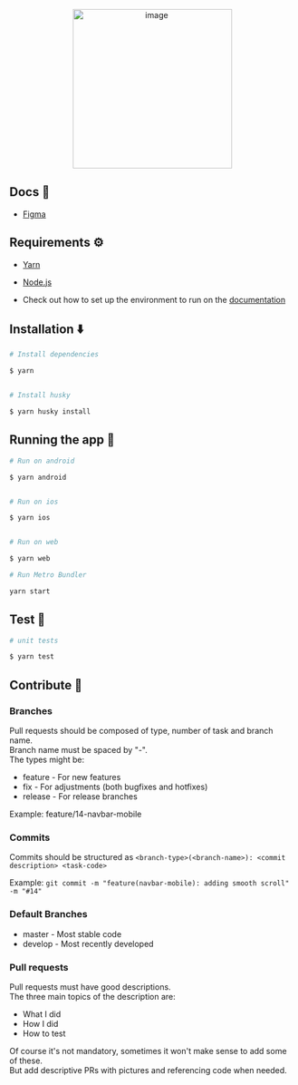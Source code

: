 <p align="center">
  <img width="281" alt="image" src="https://user-images.githubusercontent.com/62320484/231023702-7e9327fc-909d-4498-b155-0f80c083ae98.png">
</p>  

## Docs 📄

- [Figma](https://www.figma.com/file/4yDelrBXMqqdBQaIGmgEvV/Design-Process?node-id=0-1&t=HrGj2hXGYcIaDeDG-0)
  

## Requirements ⚙️

- [Yarn](https://yarnpkg.com/)

- [Node.js](https://nodejs.org/en/)

- Check out how to set up the environment to run on the [documentation](https://reactnative.dev/docs/getting-started)

## Installation ⬇️

```bash
# Install dependencies

$ yarn


# Install husky

$ yarn husky install

```

  

## Running the app 🏃


```bash
# Run on android

$ yarn android


# Run on ios

$ yarn ios


# Run on web

$ yarn web

# Run Metro Bundler

yarn start

```

  

  

## Test 🧪
```bash
# unit tests

$ yarn test
```

## Contribute 🤝
### Branches

Pull requests should be composed of type, number of task and branch name.\
Branch name must be spaced by "-".\
The types might be:
- feature - For new features
- fix - For adjustments (both bugfixes and hotfixes)
- release - For release branches

Example: feature/14-navbar-mobile

### Commits
Commits should be structured as `<branch-type>(<branch-name>): <commit description> <task-code>`

Example: `git commit -m "feature(navbar-mobile): adding smooth scroll" -m "#14"`

### Default Branches
- master - Most stable code
- develop - Most recently developed

### Pull requests
Pull requests must have good descriptions.\
The three main topics of the description are:
- What I did
- How I did
- How to test

Of course it's not mandatory, sometimes it won't make sense to add some of these.\
But add descriptive PRs with pictures and referencing code when needed.
